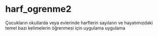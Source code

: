 # harf_ogrenme2
Çocukların okullarda veya evlerinde harflerin sayıların ve hayatımızdaki temel bazı kelimelerin öğrenmesi için uygulama uygulama
